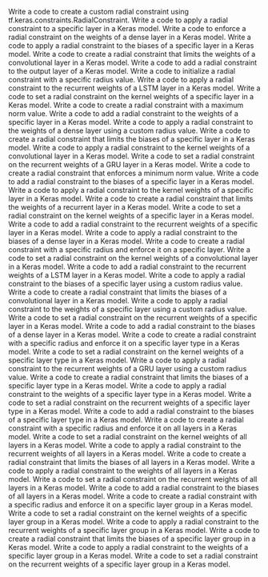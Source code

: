 Write a code to create a custom radial constraint using tf.keras.constraints.RadialConstraint.
Write a code to apply a radial constraint to a specific layer in a Keras model.
Write a code to enforce a radial constraint on the weights of a dense layer in a Keras model.
Write a code to apply a radial constraint to the biases of a specific layer in a Keras model.
Write a code to create a radial constraint that limits the weights of a convolutional layer in a Keras model.
Write a code to add a radial constraint to the output layer of a Keras model.
Write a code to initialize a radial constraint with a specific radius value.
Write a code to apply a radial constraint to the recurrent weights of a LSTM layer in a Keras model.
Write a code to set a radial constraint on the kernel weights of a specific layer in a Keras model.
Write a code to create a radial constraint with a maximum norm value.
Write a code to add a radial constraint to the weights of a specific layer in a Keras model.
Write a code to apply a radial constraint to the weights of a dense layer using a custom radius value.
Write a code to create a radial constraint that limits the biases of a specific layer in a Keras model.
Write a code to apply a radial constraint to the kernel weights of a convolutional layer in a Keras model.
Write a code to set a radial constraint on the recurrent weights of a GRU layer in a Keras model.
Write a code to create a radial constraint that enforces a minimum norm value.
Write a code to add a radial constraint to the biases of a specific layer in a Keras model.
Write a code to apply a radial constraint to the kernel weights of a specific layer in a Keras model.
Write a code to create a radial constraint that limits the weights of a recurrent layer in a Keras model.
Write a code to set a radial constraint on the kernel weights of a specific layer in a Keras model.
Write a code to add a radial constraint to the recurrent weights of a specific layer in a Keras model.
Write a code to apply a radial constraint to the biases of a dense layer in a Keras model.
Write a code to create a radial constraint with a specific radius and enforce it on a specific layer.
Write a code to set a radial constraint on the kernel weights of a convolutional layer in a Keras model.
Write a code to add a radial constraint to the recurrent weights of a LSTM layer in a Keras model.
Write a code to apply a radial constraint to the biases of a specific layer using a custom radius value.
Write a code to create a radial constraint that limits the biases of a convolutional layer in a Keras model.
Write a code to apply a radial constraint to the weights of a specific layer using a custom radius value.
Write a code to set a radial constraint on the recurrent weights of a specific layer in a Keras model.
Write a code to add a radial constraint to the biases of a dense layer in a Keras model.
Write a code to create a radial constraint with a specific radius and enforce it on a specific layer type in a Keras model.
Write a code to set a radial constraint on the kernel weights of a specific layer type in a Keras model.
Write a code to apply a radial constraint to the recurrent weights of a GRU layer using a custom radius value.
Write a code to create a radial constraint that limits the biases of a specific layer type in a Keras model.
Write a code to apply a radial constraint to the weights of a specific layer type in a Keras model.
Write a code to set a radial constraint on the recurrent weights of a specific layer type in a Keras model.
Write a code to add a radial constraint to the biases of a specific layer type in a Keras model.
Write a code to create a radial constraint with a specific radius and enforce it on all layers in a Keras model.
Write a code to set a radial constraint on the kernel weights of all layers in a Keras model.
Write a code to apply a radial constraint to the recurrent weights of all layers in a Keras model.
Write a code to create a radial constraint that limits the biases of all layers in a Keras model.
Write a code to apply a radial constraint to the weights of all layers in a Keras model.
Write a code to set a radial constraint on the recurrent weights of all layers in a Keras model.
Write a code to add a radial constraint to the biases of all layers in a Keras model.
Write a code to create a radial constraint with a specific radius and enforce it on a specific layer group in a Keras model.
Write a code to set a radial constraint on the kernel weights of a specific layer group in a Keras model.
Write a code to apply a radial constraint to the recurrent weights of a specific layer group in a Keras model.
Write a code to create a radial constraint that limits the biases of a specific layer group in a Keras model.
Write a code to apply a radial constraint to the weights of a specific layer group in a Keras model.
Write a code to set a radial constraint on the recurrent weights of a specific layer group in a Keras model.